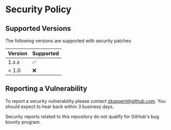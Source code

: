 # Security Policy

## Supported Versions

The following versions are supported with security patches

| Version | Supported          |
| ------- | ------------------ |
| 1.x.x   | :white_check_mark: |
| < 1.0   | :x:                |

## Reporting a Vulnerability

To report a security vulnerability please contact zkoppert@github.com. You should expect to hear back within 3 business days. 

Security reports related to this repository do not qualify for GitHub's bug bounty program.
